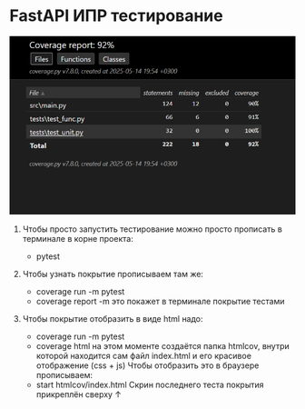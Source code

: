 # FastAPI ИПР тестирование
![alt text](https://github.com/Neckser/FastAPI_tests/blob/main/htmlcov/%D0%9F%D0%BE%D0%BA%D1%80%D1%8B%D1%82%D0%B8%D0%B5%20%D1%82%D0%B5%D1%81%D1%82%D0%B0%D0%BC%D0%B8.png)

1) Чтобы просто запустить тестирование можно просто прописать в терминале в корне проекта:
   * pytest
2) Чтобы узнать покрытие прописываем там же:
   * coverage run -m pytest
   * coverage report -m
   это покажет в терминале покрытие тестами

3) Чтобы покрытие отобразить в виде html надо:
   * coverage run -m pytest
   * coverage html
   на этом моменте создаётся папка htmlcov, внутри которой находится сам файл index.html и его красивое отображение (css + js)
   Чтобы отобразить это в браузере прописываем:
   * start htmlcov/index.html
Скрин последнего теста покрытия прикреплён сверху ↑ 
